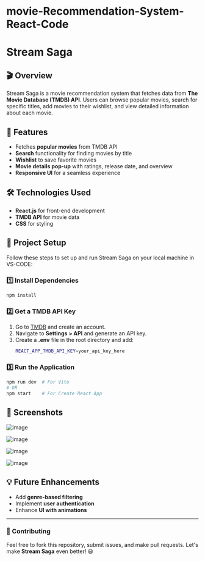 # movie-Recommendation-System-React-Code
# Stream Saga

## 🎬 Overview
Stream Saga is a movie recommendation system that fetches data from **The Movie Database (TMDB) API**. Users can browse popular movies, search for specific titles, add movies to their wishlist, and view detailed information about each movie.

## 🚀 Features
- Fetches **popular movies** from TMDB API
- **Search** functionality for finding movies by title
- **Wishlist** to save favorite movies
- **Movie details pop-up** with ratings, release date, and overview
- **Responsive UI** for a seamless experience

## 🛠️ Technologies Used
- **React.js** for front-end development
- **TMDB API** for movie data
- **CSS** for styling

## 📂 Project Setup
Follow these steps to set up and run Stream Saga on your local machine in VS-CODE:

### 1️⃣ Install Dependencies
```sh
npm install
```

### 2️⃣ Get a TMDB API Key
1. Go to [TMDB](https://www.themoviedb.org/) and create an account.
2. Navigate to **Settings > API** and generate an API key.
3. Create a **.env** file in the root directory and add:
   ```sh
   REACT_APP_TMDB_API_KEY=your_api_key_here
   ```

### 3️⃣ Run the Application
```sh
npm run dev  # For Vite
# OR
npm start    # For Create React App
```

## 📸 Screenshots 

![image](https://github.com/user-attachments/assets/441854de-91af-4e8b-b1ec-c57d4fe6d998)

![image](https://github.com/user-attachments/assets/ca3b1960-d0e1-46b0-9f89-fe4617064ce5)

![image](https://github.com/user-attachments/assets/5fab3dea-2b6a-40c5-8ccd-937ab2a220db)

![image](https://github.com/user-attachments/assets/b92373fa-8d6f-4c37-be2b-1c0a4bd62144)


## 💡 Future Enhancements
- Add **genre-based filtering**
- Implement **user authentication**
- Enhance **UI with animations**

---

### 🎯 Contributing
Feel free to fork this repository, submit issues, and make pull requests. Let's make **Stream Saga** even better! 😃

